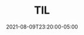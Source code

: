 ---
title: "TIL"
featured_image: ""
date: 2021-08-09T23:20:00-05:00
description: "A simple Today I Learnt"
show_reading_time: true
toc: true
---